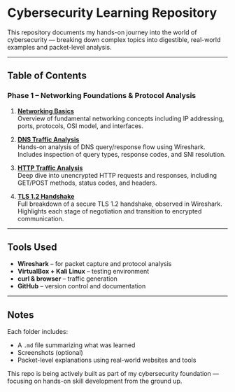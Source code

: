 # Cybersecurity Learning Repository

This repository documents my hands-on journey into the world of cybersecurity — breaking down complex topics into digestible, real-world examples and packet-level analysis.

---

## Table of Contents

### Phase 1 – Networking Foundations & Protocol Analysis

1. **[Networking Basics](./networking_basics/README.md)**  
   Overview of fundamental networking concepts including IP addressing, ports, protocols, OSI model, and interfaces.

2. **[DNS Traffic Analysis](./dns_traffic/README.md)**  
   Hands-on analysis of DNS query/response flow using Wireshark. Includes inspection of query types, response codes, and SNI resolution.

3. **[HTTP Traffic Analysis](./http_traffic/README.md)**  
   Deep dive into unencrypted HTTP requests and responses, including GET/POST methods, status codes, and headers.

4. **[TLS 1.2 Handshake](./tls_handshake/tls12_handshake.md)**  
   Full breakdown of a secure TLS 1.2 handshake, observed in Wireshark. Highlights each stage of negotiation and transition to encrypted communication.

---

## Tools Used

- **Wireshark** – for packet capture and protocol analysis  
- **VirtualBox + Kali Linux** – testing environment  
- **curl & browser** – traffic generation  
- **GitHub** – version control and documentation

---

## Notes

Each folder includes:
- A `.md` file summarizing what was learned
- Screenshots (optional)
- Packet-level explanations using real-world websites and tools

This repo is being actively built as part of my cybersecurity foundation — focusing on hands-on skill development from the ground up.
